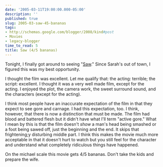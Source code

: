 ```yaml
---
date: '2005-03-11T19:00:00.000-05:00'
description: ''
published: true
slug: 2005-03-saw-45-bananas
tags:
- http://schemas.google.com/blogger/2008/kind#post
- Movies
- legacy-blogger
time_to_read: 5
title: Saw (4/5 bananas)
---
```


Tonight, I finally got around to seeing "<a href="http://imdb.com/title/tt0387564/">Saw</a>." Since Sarah's out of town, I figured this was my best opportunity.

I thought the film was excellent. Let me qualify that: the acting: terrible; the script: excellent. I thought it was a very well made film, except for the acting. I enjoyed the plot, the camera work, the sweet surround sound, and the characters (except for the acting).

I think most people have an inaccurate expectation of the film in that they expect to see gore and carnage. I had this expectation, too. I think, however, that there is now a distinction that must be made. The film had blood and battered flesh but it didn't have what I'll term "active gore." What I mean by this is that the film doesn't *show* a man's head being smashed or a foot being sawed off, just the beginning and the end. It skips that frightening;y disturbing middle part. I think this makes the movie much more acceptable in that it doesn't hurt to watch but you still feel for the character and understand what completely ridiculous things have happened.

On the michael scale this movie gets 4/5 bananas. Don't take the kids and prepare the wife.